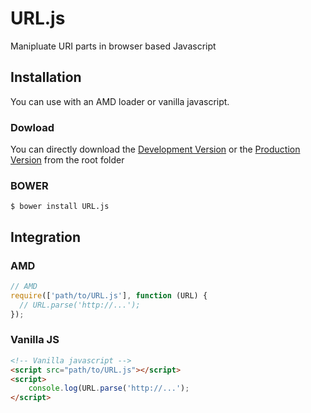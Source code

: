 # URL.js

Manipluate URI parts in browser based Javascript

## Installation

You can use with an AMD loader or vanilla javascript.

### Dowload
You can directly download the
[Development Version](https://raw.github.com/stevoland/URL.js/master/dist/URL.js)
or the
[Production Version](https://raw.github.com/stevoland/URL.js/master/dist/URL.min.js)
from the root folder

### BOWER
```shell
$ bower install URL.js
```

## Integration

### AMD
```javascript
// AMD
require(['path/to/URL.js'], function (URL) {
  // URL.parse('http://...');
});
```

### Vanilla JS
```html
<!-- Vanilla javascript -->
<script src="path/to/URL.js"></script>
<script>
	console.log(URL.parse('http://...');
</script>
```

